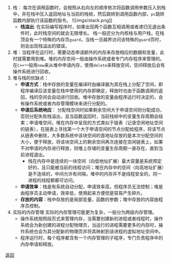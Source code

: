 1. 栈：
	每次在调用函数时，会按照从右向左的顺序依次将函数调用参数压入到栈中，并在栈中压入返回地址与当前的栈帧，然后跳转到调用函数内部，`pc`跳转函数内部执行该函数的指令。
	![[imgs/stack.png]]
	- **栈溢出**:
		在实际编写程序时，如果出现两个函数互相调用或者递归无退出条件时，此时栈空间的就会无限增长。
		栈一般还分为内核栈与用户栈，在栈顶会有一个特殊的内存页`guard`，当栈一旦越界访问该特殊的`guard`页时，则会出现栈溢出的错误。
2. 堆：当程序在运行时，需要动态申请额外的内存来存放相应的数据和变量，此时就需要用到堆。堆的内存空间一般由操作系统或者专门内存程序来管理的。在`C++`一般用`new`来从堆中申请内存，使用`delete`来释放空间，空间释放后会有操作系统进行回收。
3. 堆与栈的优缺点：
	- **申请方式**：栈中存放的变量在编译时由编译器为其在栈上分配了空间，即程序编译后该变量在栈中使用的内存即确定，释放时也由于函数调用的返回，栈的空间会自动进行回收。堆中存放的变量由程序运行时决定的，会有操作系统或者内存管理模块来进行分配的。
	- **申请后系统响应**：
		分配栈空间时如果剩余空间大于申请空间则分配成功，否则分配失败栈溢出，且当函数返回时，当前栈帧中的变量生存周期会结束；申请堆空间，堆在内存中呈现的方式类似于链表（记录空闲地址空间的链表），在链表上寻找第一个大于申请空间的节点分配给程序，将该节点从链表中删除，大多数系统中该块空间的首地址存放的是本次分配空间的大小，便于释放，将该块空间上的剩余空间再次连接在空闲链表上，如果不对申请的内存进行释放，则堆上存储的变量生存周期一直存在，直到当前进程退出。
		- 栈在内存中是连续的一块空间（向低地址扩展）最大容量是系统预定好的，且只能被当前的线程访问；堆在内存中的空间（向高地址扩展）是不连续的，中间允许有间隔，堆中的内存并不是线程安全的，同一进程的线程都都可访问。
	- **申请效率**：栈是有系统自动分配，申请效率高，但程序员无法控制；堆是由程序员主动申请，效率低，使用起来方便但是容易产生碎片。
	- **存放的内容**：栈中存放的是局部变量，函数的参数；堆中存放的内容由程序员控制。
4. 实际的内存管理
	实际的内存管理可能更为复杂，一般分为两级内存管理。
	- 操作系统按照段页式来管理内存，当需要创建新的进程或者线程时，操作系统会为新创建的进程分配物理页，当运行的进程需要更多的内存时，操作系统也会为其分配新的物理页并将其映射到该进程的虚拟地址空间中。
	- 程序运行时，每个程序都含有一个内存管理的子程序，专门负责程序中的内存申请和释放。

[返回](C++编译与内存相关/readme)